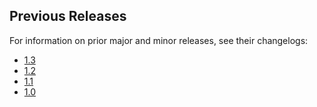 ## Previous Releases
For information on prior major and minor releases, see their changelogs:
- [1.3](https://github.com/dbt-labs/dbt-snowflake/blob/1.3.latest/CHANGELOG.md)
- [1.2](https://github.com/dbt-labs/dbt-snowflake/blob/1.2.latest/CHANGELOG.md)
- [1.1](https://github.com/dbt-labs/dbt-snowflake/blob/1.1.latest/CHANGELOG.md)
- [1.0](https://github.com/dbt-labs/dbt-snowflake/blob/1.0.latest/CHANGELOG.md)
